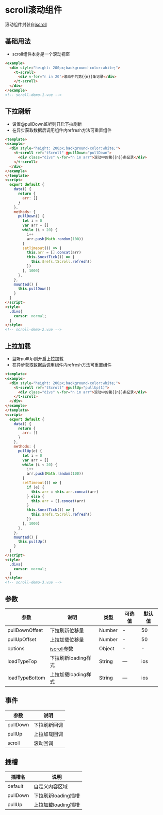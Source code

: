# scroll滚动组件
滚动组件封装自[iscroll](https://iiunknown.gitbooks.io/iscroll-5-api-cn/content/versions.html)

## 基础用法

+ scroll组件本身是一个滚动视窗

```html
<example>
  <div style="height: 200px;background-color:white;">
    <t-scroll>
      <div v-for="n in 20">滚动中的第{{n}}条记录</div>
    </t-scroll>
  </div>
</example>
<!-- scroll-demo-1.vue -->
```

## 下拉刷新

+ 设置@pullDown监听则开启下拉刷新
+ 在异步获取数据后调用组件内refresh方法可重置组件
```html
<template>
<example>
  <div style="height: 200px;background-color:white;">
    <t-scroll ref="tScroll" @pullDown="pullDown">
      <div class="divs" v-for="n in arr">滚动中的第{{n}}条记录</div>
    </t-scroll>
  </div>
</example>
</template>
<script>
  export default {
    data() {
      return {
        arr: []
      }
    },
    methods: {
      pullDown() {
        let i = 0
        var arr = []
        while (i < 20) {
          i++
          arr.push(Math.random(100))
        }
        setTimeout(() => {
          this.arr = [].concat(arr)
          this.$nextTick(() => {
            this.$refs.tScroll.refresh()
          })
        }, 1000)
      },
    },
    mounted() {
      this.pullDown()
    }
  }
</script>
<style>
  .divs{
    cursor: normal;
  }
</style>
<!-- scroll-demo-2.vue -->
```

## 上拉加载

+ 监听pullUp则开启上拉加载
+ 在异步获取数据后调用组件内refresh方法可重置组件
```html
<template>
<example>
  <div style="height: 200px;background-color:white;">
    <t-scroll ref="tScroll" @pullUp="pullUp(1)">
      <div class="divs" v-for="n in arr">滚动中的第{{n}}条记录</div>
    </t-scroll>
  </div>
</example>
</template>
<script>
  export default {
    data() {
      return {
        arr: []
      }
    },
    methods: {
      pullUp(e) {
        let i = 0
        var arr = []
        while (i < 20) {
          i++
          arr.push(Math.random(100))
        }
        setTimeout(() => {
          if (e) {
            this.arr = this.arr.concat(arr)
          } else {
            this.arr = [].concat(arr)
          }
          this.$nextTick(() => {
            this.$refs.tScroll.refresh()
          })
        }, 1000)
      },
    },
    mounted() {
      this.pullUp()
    }
  }
</script>
<style>
  .divs{
    cursor: normal;
  }
</style>
<!-- scroll-demo-3.vue -->
```

## 参数
  | 参数      | 说明    | 类型      | 可选值       | 默认值   |
  |---------- |-------- |---------- |-------------  |-------- |
  | pullDownOffset     | 下拉刷新位移量   | Number  |   -   |   50   |
  | pullUpOffset     | 上拉加载位移量   | Number    | - |   50    |
  | options     | [iscroll参数](https://iiunknown.gitbooks.io/iscroll-5-api-cn/content/config.html)   | Object    | - |  -  |
  | loadTypeTop     | 下拉刷新loading样式   | String    | — |  ios   |
  | loadTypeBottom     | 上拉加载loading样式   | String    | — |  ios   |

## 事件
  | 参数      | 说明    |
  |---------- |-------- |
  | pullDown     | 下拉刷新回调   |
  | pullUp     | 上拉加载回调   |
  | scroll     | 滚动回调   |

## 插槽
  | 插槽名      | 说明    |
  |---------- |-------- |
  | default     | 自定义内容区域  |
  | pullDown     | 下拉刷新loading插槽  |
  | pullUp     | 上拉加载loading插槽  |